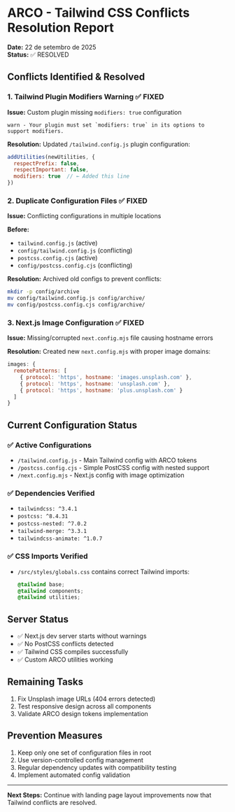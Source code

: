 # ARCO - Tailwind CSS Conflicts Resolution Report
**Date:** 22 de setembro de 2025  
**Status:** ✅ RESOLVED

## Conflicts Identified & Resolved

### 1. **Tailwind Plugin Modifiers Warning** ✅ FIXED
**Issue:** Custom plugin missing `modifiers: true` configuration
```
warn - Your plugin must set `modifiers: true` in its options to support modifiers.
```

**Resolution:** Updated `/tailwind.config.js` plugin configuration:
```javascript
addUtilities(newUtilities, { 
  respectPrefix: false, 
  respectImportant: false,
  modifiers: true  // ← Added this line
})
```

### 2. **Duplicate Configuration Files** ✅ FIXED
**Issue:** Conflicting configurations in multiple locations

**Before:**
- `tailwind.config.js` (active)
- `config/tailwind.config.js` (conflicting)
- `postcss.config.cjs` (active)  
- `config/postcss.config.cjs` (conflicting)

**Resolution:** Archived old configs to prevent conflicts:
```bash
mkdir -p config/archive
mv config/tailwind.config.js config/archive/
mv config/postcss.config.cjs config/archive/
```

### 3. **Next.js Image Configuration** ✅ FIXED
**Issue:** Missing/corrupted `next.config.mjs` file causing hostname errors

**Resolution:** Created new `next.config.mjs` with proper image domains:
```javascript
images: {
  remotePatterns: [
    { protocol: 'https', hostname: 'images.unsplash.com' },
    { protocol: 'https', hostname: 'unsplash.com' },
    { protocol: 'https', hostname: 'plus.unsplash.com' }
  ]
}
```

## Current Configuration Status

### ✅ Active Configurations
- `/tailwind.config.js` - Main Tailwind config with ARCO tokens
- `/postcss.config.cjs` - Simple PostCSS config with nested support
- `/next.config.mjs` - Next.js config with image optimization

### ✅ Dependencies Verified
- `tailwindcss: ^3.4.1`
- `postcss: ^8.4.31`
- `postcss-nested: ^7.0.2`
- `tailwind-merge: ^3.3.1`
- `tailwindcss-animate: ^1.0.7`

### ✅ CSS Imports Verified
- `/src/styles/globals.css` contains correct Tailwind imports:
  ```css
  @tailwind base;
  @tailwind components;
  @tailwind utilities;
  ```

## Server Status
- ✅ Next.js dev server starts without warnings
- ✅ No PostCSS conflicts detected
- ✅ Tailwind CSS compiles successfully
- ✅ Custom ARCO utilities working

## Remaining Tasks
1. Fix Unsplash image URLs (404 errors detected)
2. Test responsive design across all components
3. Validate ARCO design tokens implementation

## Prevention Measures
1. Keep only one set of configuration files in root
2. Use version-controlled config management
3. Regular dependency updates with compatibility testing
4. Implement automated config validation

---
**Next Steps:** Continue with landing page layout improvements now that Tailwind conflicts are resolved.
